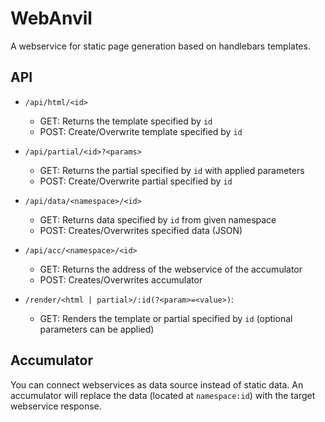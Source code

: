 # WebAnvil

A webservice for static page generation based on handlebars templates.

## API

- `/api/html/<id>`
    - GET: Returns the template specified by `id`
    - POST: Create/Overwrite template specified by `id`

- `/api/partial/<id>?<params>`
    - GET: Returns the partial specified by `id` with applied parameters
    - POST: Create/Overwrite partial specified by `id`

- `/api/data/<namespace>/<id>`
    - GET: Returns data specified by `id` from given namespace
    - POST: Creates/Overwrites specified data (JSON)

- `/api/acc/<namespace>/<id>`
    - GET: Returns the address of the webservice of the accumulator
    - POST: Creates/Overwrites accumulator

- `/render/<html | partial>/:id(?<param>=<value>)`:
    - GET: Renders the template or partial specified by `id` (optional parameters can be applied)

## Accumulator

You can connect webservices as data source instead of static data.
An accumulator will replace the data (located at `namespace:id`) with the target webservice response.